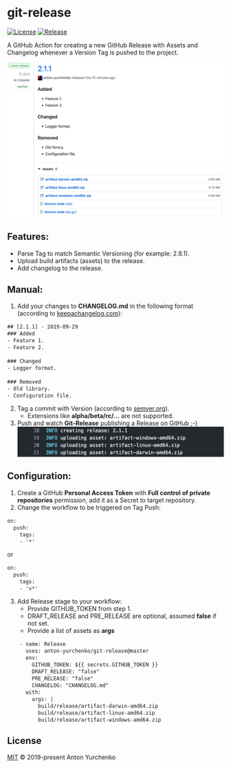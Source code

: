 # git-release
[![License](https://img.shields.io/github/license/anton-yurchenko/git-release?style=flat-square)](LICENSE.md) [![Release](https://img.shields.io/github/v/release/anton-yurchenko/git-release?style=flat-square)](https://github.com/anton-yurchenko/git-release/releases/latest)

A GitHub Action for creating a new GitHub Release with Assets and Changelog whenever a Version Tag is pushed to the project.  

![PIC](docs/images/release.png)

## Features:
- Parse Tag to match Semantic Versioning (for example: 2.8.1).  
- Upload build artifacts (assets) to the release.  
- Add changelog to the release.  

## Manual:
1. Add your changes to **CHANGELOG.md** in the following format (according to [keepachangelog.com](https://keepachangelog.com/en/1.0.0/ "Keep a ChangeLog")):
```
## [2.1.1] - 2019-09-29
### Added
- Feature 1.
- Feature 2.

### Changed
- Logger format.

### Removed
- Old library.
- Configuration file.
```
2. Tag a commit with Version (according to [semver.org](https://semver.org/ "Semantic Versioning")).
    - Extensions like **alpha/beta/rc/...** are not supported.
3. Push and watch **Git-Release** publishing a Release on GitHub ;-)  
![PIC](docs/images/log.png)

## Configuration:
1. Create a GitHub **Personal Access Token** with **Full control of private repositories** permission, add it as a Secret to target repository.
2. Change the workflow to be triggered on Tag Push:
```
on:
  push:
    tags:
    - '*'
```
or
```
on:
  push:
    tags:
    - 'v*'
```
3. Add Release stage to your workflow:
   - Provide GITHUB_TOKEN from step 1.
   - DRAFT_RELEASE and PRE_RELEASE are optional, assumed **false** if not set.
   - Provide a list of assets as **args**
```
    - name: Release
      uses: anton-yurchenko/git-release@master
      env:
        GITHUB_TOKEN: ${{ secrets.GITHUB_TOKEN }}
        DRAFT_RELEASE: "false"
        PRE_RELEASE: "false"
        CHANGELOG: "CHANGELOG.md"
      with:
        args: |
          build/release/artifact-darwin-amd64.zip
          build/release/artifact-linux-amd64.zip
          build/release/artifact-windows-amd64.zip
```

## License
[MIT](LICENSE.md) © 2019-present Anton Yurchenko